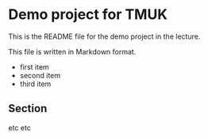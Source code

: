 Demo project for TMUK
=====================

This is the README file for the demo project in the lecture.

This file is written in Markdown format.

* first item
* second item
* third item

## Section

etc etc
